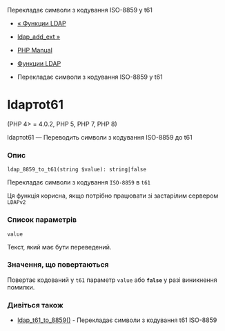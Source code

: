 Перекладає символи з кодування ISO-8859 у t61

-   [« Функции LDAP](ref.ldap.html)
    
-   [ldap\_add\_ext »](function.ldap-add-ext.html)
    
-   [PHP Manual](index.html)
    
-   [Функции LDAP](ref.ldap.html)
    
-   Перекладає символи з кодування ISO-8859 у t61
    

# ldapтоt61

(PHP 4> = 4.0.2, PHP 5, PHP 7, PHP 8)

ldapтоt61 — Переводить символи з кодування ISO-8859 до t61

### Опис

```methodsynopsis
ldap_8859_to_t61(string $value): string|false
```

Перекладає символи з кодування `ISO-8859` в `t61`

Ця функція корисна, якщо потрібно працювати зі застарілим сервером `LDAPv2`

### Список параметрів

`value`

Текст, який має бути переведений.

### Значення, що повертаються

Повертає кодований у `t61` параметр `value` або **`false`** у разі виникнення помилки.

### Дивіться також

-   [ldap\_t61\_to\_8859()](function.ldap-t61-to-8859.html) - Перекладає символи з кодування t61 ISO-8859